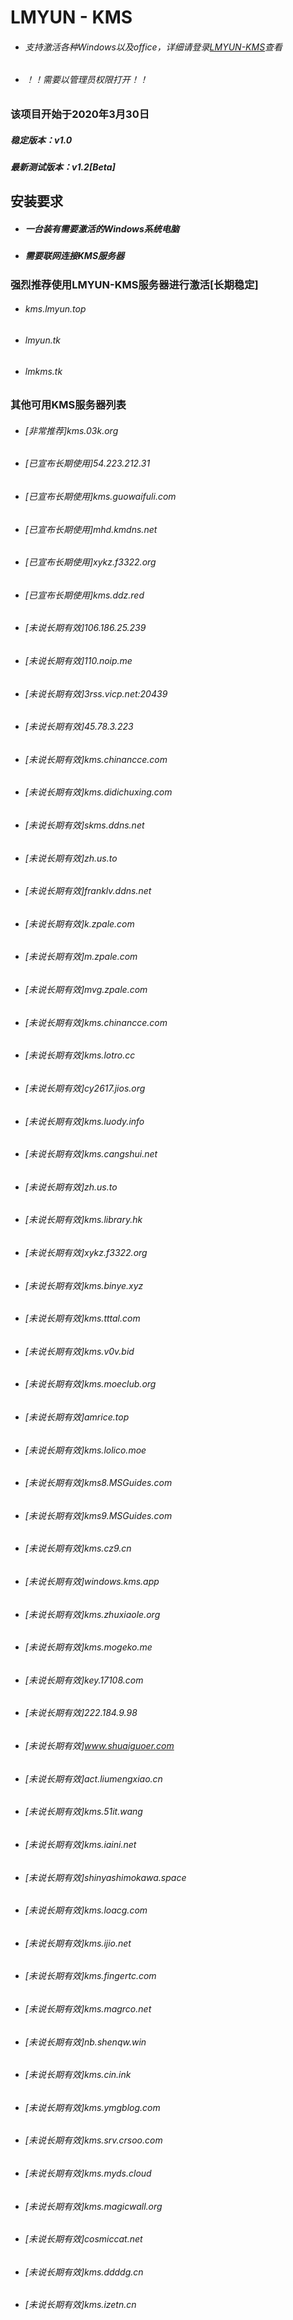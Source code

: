 # LMYUN - KMS
* ###### 支持激活各种Windows以及office，详细请登录[LMYUN-KMS](https://kms.lmyun.top/)查看
* ###### ！！需要以管理员权限打开！！
### 该项目开始于2020年3月30日
##### 稳定版本：v1.0
##### 最新测试版本：v1.2[Beta]
## 安装要求
* ##### 一台装有需要激活的Windows系统电脑
* ##### 需要联网连接KMS服务器
### 强烈推荐使用LMYUN-KMS服务器进行激活[长期稳定]
* ###### kms.lmyun.top
* ###### lmyun.tk
* ###### lmkms.tk
### 其他可用KMS服务器列表
* ###### [非常推荐]kms.03k.org
* ###### [已宣布长期使用]54.223.212.31
* ###### [已宣布长期使用]kms.guowaifuli.com
* ###### [已宣布长期使用]mhd.kmdns.net
* ###### [已宣布长期使用]xykz.f3322.org
* ###### [已宣布长期使用]kms.ddz.red
* ###### [未说长期有效]106.186.25.239
* ###### [未说长期有效]110.noip.me
* ###### [未说长期有效]3rss.vicp.net:20439
* ###### [未说长期有效]45.78.3.223
* ###### [未说长期有效]kms.chinancce.com
* ###### [未说长期有效]kms.didichuxing.com
* ###### [未说长期有效]skms.ddns.net
* ###### [未说长期有效]zh.us.to
* ###### [未说长期有效]franklv.ddns.net
* ###### [未说长期有效]k.zpale.com
* ###### [未说长期有效]m.zpale.com
* ###### [未说长期有效]mvg.zpale.com
* ###### [未说长期有效]kms.chinancce.com
* ###### [未说长期有效]kms.lotro.cc
* ###### [未说长期有效]cy2617.jios.org
* ###### [未说长期有效]kms.luody.info
* ###### [未说长期有效]kms.cangshui.net
* ###### [未说长期有效]zh.us.to
* ###### [未说长期有效]kms.library.hk
* ###### [未说长期有效]xykz.f3322.org
* ###### [未说长期有效]kms.binye.xyz
* ###### [未说长期有效]kms.tttal.com
* ###### [未说长期有效]kms.v0v.bid
* ###### [未说长期有效]kms.moeclub.org
* ###### [未说长期有效]amrice.top
* ###### [未说长期有效]kms.lolico.moe
* ###### [未说长期有效]kms8.MSGuides.com
* ###### [未说长期有效]kms9.MSGuides.com
* ###### [未说长期有效]kms.cz9.cn
* ###### [未说长期有效]windows.kms.app
* ###### [未说长期有效]kms.zhuxiaole.org
* ###### [未说长期有效]kms.mogeko.me
* ###### [未说长期有效]key.17108.com
* ###### [未说长期有效]222.184.9.98
* ###### [未说长期有效]www.shuaiguoer.com
* ###### [未说长期有效]act.liumengxiao.cn
* ###### [未说长期有效]kms.51it.wang
* ###### [未说长期有效]kms.iaini.net
* ###### [未说长期有效]shinyashimokawa.space
* ###### [未说长期有效]kms.loacg.com
* ###### [未说长期有效]kms.ijio.net
* ###### [未说长期有效]kms.fingertc.com
* ###### [未说长期有效]kms.magrco.net
* ###### [未说长期有效]nb.shenqw.win
* ###### [未说长期有效]kms.cin.ink
* ###### [未说长期有效]kms.ymgblog.com
* ###### [未说长期有效]kms.srv.crsoo.com
* ###### [未说长期有效]kms.myds.cloud
* ###### [未说长期有效]kms.magicwall.org
* ###### [未说长期有效]cosmiccat.net
* ###### [未说长期有效]kms.ddddg.cn
* ###### [未说长期有效]kms.izetn.cn